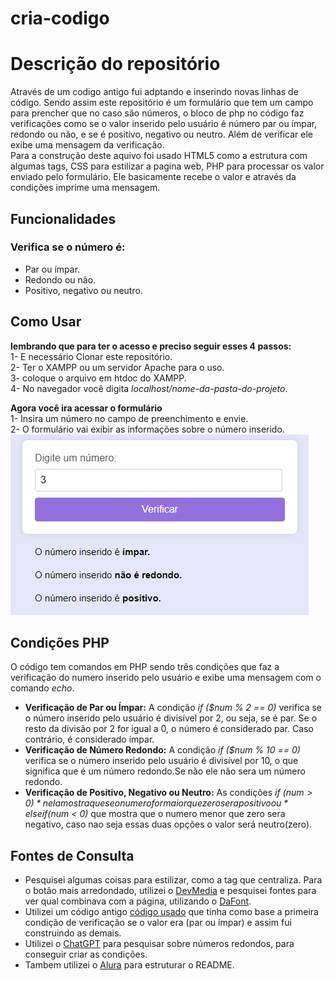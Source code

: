 # cria-codigo

# Descrição do repositório
Através de um codigo antigo fui adptando e inserindo novas linhas de código. Sendo assim este repositório é um formulário que tem um campo para prencher que no caso são números, o bloco de php no código faz verificações como se o valor inserido pelo usuário é número par ou ímpar, redondo ou não, e se é positivo, negativo ou neutro. Além de verificar ele exibe uma mensagem da verificação.  
Para a construção deste aquivo foi usado HTML5 como a estrutura com algumas tags, CSS para estilizar a pagina web, PHP para processar os valor enviado pelo formulário. Ele basicamente recebe o valor e através da condições imprime uma mensagem.

## Funcionalidades
### Verifica se o número é:
- Par ou ímpar.
- Redondo ou não.
- Positivo, negativo ou neutro.

## Como Usar
**lembrando que para ter o acesso e preciso seguir esses 4 passos:**  
1- E necessário Clonar este repositório.    
2- Ter o XAMPP ou um servidor Apache para o uso.  
3- coloque o arquivo em htdoc do XAMPP.  
4- No navegador você digita *localhost/nome-da-pasta-do-projeto*.  

**Agora você ira acessar o formulário**  
1- Insira um número no campo de preenchimento e envie.  
2- O formulário vai exibir as informações sobre o número inserido.  
![img](img/formulario-atv3.png)

## Condições PHP

O código tem comandos em PHP sendo três condições que faz a verificação do numero inserido pelo usuário e exibe uma mensagem com o comando *echo*.  
- **Verificação de Par ou Ímpar:** A condição *if ($num % 2 == 0)* verifica se o número inserido pelo usuário é divisível por 2, ou seja, se é par. Se o resto da divisão por 2 for igual a 0, o número é considerado par. Caso contrário, é considerado ímpar.  
- **Verificação de Número Redondo:** A condição *if ($num % 10 == 0)* verifica se o número inserido pelo usuário é divisível por 10, o que significa que é um número redondo.Se não ele não sera um número redondo.  
- **Verificação de Positivo, Negativo ou Neutro:** As condições *if ($num > 0)* nela mostra que se o numero for maior que zero sera positivo ou *elseif ($num < 0)* que mostra que o numero  menor que zero sera negativo, caso nao seja essas duas opções o valor será neutro(zero).
  
## Fontes de Consulta

- Pesquisei algumas coisas para estilizar, como a tag que centraliza. Para o botão mais arredondado, utilizei o [DevMedia](https://www.devmedia.com.br/css-como-criar-elementos-arredondados/37905) e pesquisei fontes para ver qual combinava com a página, utilizando o [DaFont](https://www.dafont.com/pt/).
- Utilizei um código antigo [código usado](atd2/par.php) que tinha como base a primeira condição de verificação se o valor era (par ou ímpar) e assim fui construindo as demais.
- Utilizei o [ChatGPT](https://chat.openai.com/) para pesquisar sobre números redondos, para conseguir criar as condições.
- Tambem utilizei o [Alura](https://www.alura.com.br/artigos/escrever-bom-readme) para estruturar o README.
